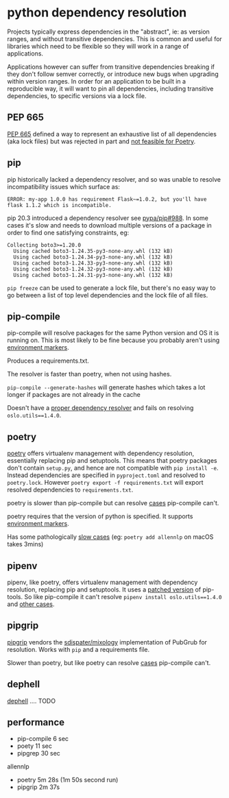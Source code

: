 # python dependency resolution

Projects typically express dependencies in the "abstract", ie: as version ranges, and without transitive dependencies. This is common and useful for libraries which need to be flexible so they will work in a range of applications.

Applications however can suffer from transitive dependencies breaking if they don't follow semver correctly, or introduce new bugs when upgrading within version ranges. In order for an application to be built in a reproducible way, it will want to pin all dependencies, including transitive dependencies, to specific versions via a lock file.

## PEP 665

[PEP 665](https://peps.python.org/pep-0665/) defined a way to represent an exhaustive list of all dependencies (aka lock files) but was rejected in part and [not feasible for Poetry](https://twitter.com/SDisPater/status/1521932870918492163?s=20&t=C5NO9wfdKsJlsDug9e7DXw).

## pip

pip historically lacked a dependency resolver, and so was unable to resolve incompatibility issues which surface as:

```
ERROR: my-app 1.0.0 has requirement Flask~=1.0.2, but you'll have flask 1.1.2 which is incompatible.
```

pip 20.3 introduced a dependency resolver see [pypa/pip#988](https://github.com/pypa/pip/issues/988). In some cases it's slow and needs to download multiple versions of a package in order to find one satisfying constraints, eg:

```
Collecting boto3>=1.20.0
  Using cached boto3-1.24.35-py3-none-any.whl (132 kB)
  Using cached boto3-1.24.34-py3-none-any.whl (132 kB)
  Using cached boto3-1.24.33-py3-none-any.whl (132 kB)
  Using cached boto3-1.24.32-py3-none-any.whl (132 kB)
  Using cached boto3-1.24.31-py3-none-any.whl (132 kB)
```

`pip freeze` can be used to generate a lock file, but there's no easy way to go between a list of top level dependencies and the lock file of all files.

## pip-compile

pip-compile will resolve packages for the same Python version and OS it is running on. This is most likely to be fine because you probably aren't using [environment markers](https://www.python.org/dev/peps/pep-0508/#environment-markers).

Produces a requirements.txt.

The resolver is faster than poetry, when not using hashes.

`pip-compile --generate-hashes` will generate hashes which takes a lot longer if packages are not already in the cache

Doesn't have a [proper dependency resolver](https://github.com/jazzband/pip-tools/issues/1187#issuecomment-663993125) and fails on resolving `oslo.utils==1.4.0`.

## poetry

[poetry](https://github.com/python-poetry/poetry) offers virtualenv management with dependency resolution, essentially replacing pip and setuptools. This means that poetry packages don't contain `setup.py`, and hence are not compatible with `pip install -e`. Instead dependencies are specified in `pyproject.toml` and resolved to `poetry.lock`. However `poetry export -f requirements.txt` will export resolved dependencies to `requirements.txt`.

poetry is slower than pip-compile but can resolve [cases](https://github.com/jazzband/pip-tools/issues/1187) pip-compile can't.

poetry requires that the version of python is specified. It supports [environment markers](https://python-poetry.org/docs/versions/#using-environment-markers).

Has some pathologically [slow cases](https://github.com/python-poetry/poetry/issues/2094) (eg: `poetry add allennlp` on macOS takes 3mins)

## pipenv

pipenv, like poetry, offers virtualenv management with dependency resolution, replacing pip and setuptools. It uses a [patched version](https://github.com/jazzband/pip-tools/issues/679#issuecomment-418268361) of pip-tools. So like pip-compile it can't resolve `pipenv install oslo.utils==1.4.0` and [other cases](https://github.com/pypa/pipenv/labels/Category%3A%20Dependency%20Resolution).

## pipgrip

[pipgrip](https://github.com/ddelange/pipgrip) vendors the [sdispater/mixology](https://github.com/sdispater/mixology) implementation of PubGrub for resolution. Works with `pip` and a requirements file.

Slower than poetry, but like poetry can resolve [cases](https://github.com/jazzband/pip-tools/issues/1187) pip-compile can't.

## dephell

[dephell](https://github.com/dephell/dephell) .... TODO

## performance

- pip-compile 6 sec
- poety 11 sec
- pipgrep 30 sec

allennlp

- poetry 5m 28s (1m 50s second run)
- pipgrip 2m 37s
